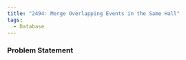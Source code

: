 ```yaml
---
title: "2494: Merge Overlapping Events in the Same Hall"
tags:
  - Database
---
```

### Problem Statement

